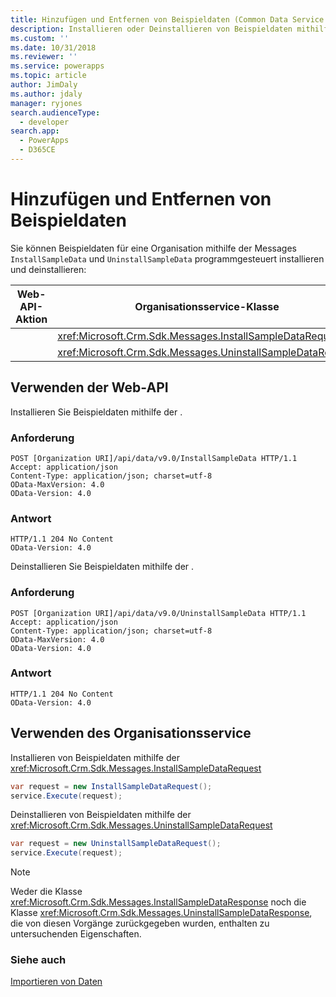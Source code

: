 ```yaml
---
title: Hinzufügen und Entfernen von Beispieldaten (Common Data Service for Apps) | Microsoft Docs
description: Installieren oder Deinstallieren von Beispieldaten mithilfe der Web-API oder des Organisationsservice
ms.custom: ''
ms.date: 10/31/2018
ms.reviewer: ''
ms.service: powerapps
ms.topic: article
author: JimDaly
ms.author: jdaly
manager: ryjones
search.audienceType:
  - developer
search.app:
  - PowerApps
  - D365CE
---
```

# <a name="add-and-remove-sample-data"></a>Hinzufügen und Entfernen von Beispieldaten

Sie können Beispieldaten für eine Organisation mithilfe der Messages `InstallSampleData` und `UninstallSampleData` programmgesteuert installieren und deinstallieren: 

|Web-API-Aktion |Organisationsservice-Klasse|
|--|--|
|<xref href="Microsoft.Dynamics.CRM.InstallSampleData?text=InstallSampleData Action" /> |<xref:Microsoft.Crm.Sdk.Messages.InstallSampleDataRequest>|
|<xref href="Microsoft.Dynamics.CRM.UninstallSampleData?text=UninstallSampleData Action" />|<xref:Microsoft.Crm.Sdk.Messages.UninstallSampleDataRequest>|

## <a name="using-the-web-api"></a>Verwenden der Web-API

Installieren Sie Beispieldaten mithilfe der <xref href="Microsoft.Dynamics.CRM.InstallSampleData?text=InstallSampleData Action" />.

### <a name="request"></a>Anforderung

```http
POST [Organization URI]/api/data/v9.0/InstallSampleData HTTP/1.1
Accept: application/json
Content-Type: application/json; charset=utf-8
OData-MaxVersion: 4.0
OData-Version: 4.0
```
### <a name="response"></a>Antwort

```http
HTTP/1.1 204 No Content
OData-Version: 4.0
```

Deinstallieren Sie Beispieldaten mithilfe der <xref href="Microsoft.Dynamics.CRM.UninstallSampleData?text=UninstallSampleData Action" />.

### <a name="request"></a>Anforderung

```http
POST [Organization URI]/api/data/v9.0/UninstallSampleData HTTP/1.1
Accept: application/json
Content-Type: application/json; charset=utf-8
OData-MaxVersion: 4.0
OData-Version: 4.0
```
### <a name="response"></a>Antwort

```http
HTTP/1.1 204 No Content
OData-Version: 4.0
```

## <a name="using-the-organization-service"></a>Verwenden des Organisationsservice

Installieren von Beispieldaten mithilfe der <xref:Microsoft.Crm.Sdk.Messages.InstallSampleDataRequest>

```csharp
var request = new InstallSampleDataRequest();
service.Execute(request);
```

Deinstallieren von Beispieldaten mithilfe der <xref:Microsoft.Crm.Sdk.Messages.UninstallSampleDataRequest>

```csharp
var request = new UninstallSampleDataRequest();
service.Execute(request);
```

> [!NOTE]
> Weder die Klasse <xref:Microsoft.Crm.Sdk.Messages.InstallSampleDataResponse> noch die Klasse <xref:Microsoft.Crm.Sdk.Messages.UninstallSampleDataResponse>, die von diesen Vorgänge zurückgegeben wurden, enthalten zu untersuchenden Eigenschaften.

### <a name="see-also"></a>Siehe auch

[Importieren von Daten](import-data.md)